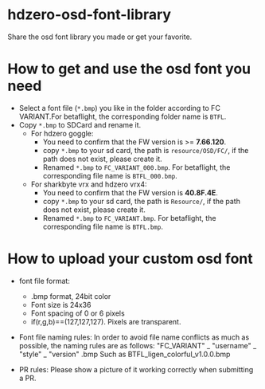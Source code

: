 # hdzero-osd-font-library

Share the osd font library you made or get your favorite.

# How to get and use the osd font you need

- Select a font file (`*.bmp`) you like in the folder according to FC VARIANT.For betaflight, the corresponding folder name is `BTFL`.
- Copy `*.bmp` to SDCard and rename it.
  - For hdzero goggle:
    - You need to confirm that the FW version is >= **7.66.120**.
    - copy `*.bmp` to your sd card, the path is `resource/OSD/FC/`, if the path does not exist, please create it.
    - Renamed `*.bmp` to `FC_VARIANT_000.bmp`. For betaflight, the corresponding file name is `BTFL_000.bmp`.
  - For sharkbyte vrx and hdzero vrx4:
    - You need to confirm that the FW version is **40.8F.4E**.
    - copy `*.bmp` to your sd card, the path is `Resource/`, if the path does not exist, please create it.
    - Renamed `*.bmp` to `FC_VARIANT.bmp`. For betaflight, the corresponding file name is `BTFL.bmp`.

# How to upload your custom osd font

- font file format:

  - .bmp format, 24bit color
  - Font size is 24x36
  - Font spacing of 0 or 6 pixels
  - if(r,g,b)==(127,127,127). Pixels are transparent.
- Font file naming rules:
  In order to avoid file name conflicts as much as possible, the naming rules are as follows:
  "FC_VARIANT" _ "username" _ "style" _ "version" .bmp
  Such as BTFL_ligen_colorful_v1.0.0.bmp
- PR rules:
  Please show a picture of it working correctly when submitting a PR.
